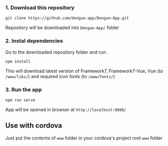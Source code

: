 
### 1. Download this repository
```
git clone https://github.com/dengue-app/Dengue-App.git
```

Repository will be downloaded into `Dengue-App/` folder

### 2. Instal dependencies

Go to the downloaded repository folder and run:
```
npm install
```

This will download latest version of Framework7, Framework7-Vue, Vue (to `/www/libs/`) and required icon fonts (to `/www/fonts/`)

### 3. Run the app

```
npm run serve
```

App will be opened in browser at `http://localhost:8080/`

## Use with cordova

Just put the contents of `www` folder in your cordova's project root `www` folder

